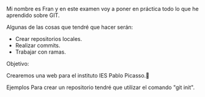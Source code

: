 Mi nombre es Fran y en este examen voy a poner en práctica todo lo que he aprendido
sobre GIT.

Algunas de las cosas que tendré que hacer serán:

- Crear repositorios locales.
- Realizar commits.
- Trabajar con ramas.

Objetivo:

Crearemos una web para el instituto IES Pablo Picasso.🏫


Ejemplos
Para crear un repositorio tendré que utilizar el comando "git init".